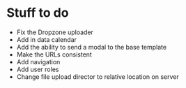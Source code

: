 Stuff to do
===========

* Fix the Dropzone uploader
* Add in data calendar
* Add the ability to send a modal to the base template
* Make the URLs consistent
* Add navigation
* Add user roles
* Change file upload director to relative location on server